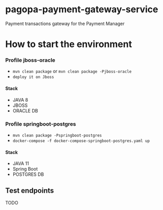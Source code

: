 
# pagopa-payment-gateway-service
Payment transactions gateway  for the Payment Manager

# How to start the environment

### Profile jboss-oracle
- ```mvn clean package``` or ```mvn clean package -Pjboss-oracle```
- `deploy it on Jboss`
#### Stack
* JAVA 8
* JBOSS
* ORACLE DB

### Profile springboot-postgres
- ```mvn clean package -Pspringboot-postgres```
- ```docker-compose -f docker-compose-springboot-postgres.yaml up```
#### Stack
* JAVA 11
* Spring Boot
* POSTGRES DB

## Test endpoints

TODO
